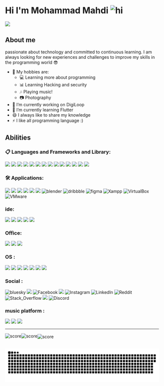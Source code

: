 # Hi I'm Mohammad Mahdi <img src="https://user-images.githubusercontent.com/1303154/88677602-1635ba80-d120-11ea-84d8-d263ba5fc3c0.gif" width="28px" height="28px" alt="hi">
![](https://github-widgetbox.vercel.app/api/profile?username=MMETehrani&data=followers,repositories,stars,commits&theme=nautilus)

## About me

passionate about technology and committed to continuous learning. I am always looking for new experiences and challenges to improve my skills in the programming world 😎
- 🎸 My hobbies are:
  - 💻 Learning more about programming
  - 📊 Learning Hacking and security
  - 🎶 Playing music!
  - 📷 Photography
- 🔭 I’m currently working on DigiLoop
- 🌱 I’m currently learning Flutter
- 😄 I always like to share my knowledge
- ⚡ I like all programming language :)

## Abilities

### 📋 Languages and Frameworks and Library:

  <a href="https://openai.com/chatgpt/" target="_blank"><img src="https://img.shields.io/badge/chatGPT-74aa9c?style=for-the-badge&logo=openai&logoColor=white" target="_blank"></a>
  <a href="https://en.wikipedia.org/wiki/HTML" target="_blank"><img src="https://img.shields.io/badge/html5-%23E34F26.svg?style=for-the-badge&logo=html5&logoColor=white" target="_blank"></a>
  <a href="https://en.wikipedia.org/wiki/CSS" target="_blank"><img src="https://img.shields.io/badge/css3-%231572B6.svg?style=for-the-badge&logo=css3&logoColor=white" target="_blank"></a>
  <a href="https://getbootstrap.com/" target="_blank"><img src="https://img.shields.io/badge/bootstrap-%238511FA.svg?style=for-the-badge&logo=bootstrap&logoColor=white" target="_blank"></a>
  <a href="https://en.wikipedia.org/wiki/JavaScript" target="_blank"><img src="https://img.shields.io/badge/javascript-%23323330.svg?style=for-the-badge&logo=javascript&logoColor=orange" target="_blank"></a>
  <a href="https://www.chartjs.org/" target="_blank"><img src="https://img.shields.io/badge/chart.js-F5788D.svg?style=for-the-badge&logo=chart.js&logoColor=white" target="_blank"></a>
  <a href="https://git-scm.com/" target="_blank"><img src="https://img.shields.io/badge/git-%23F05033.svg?style=for-the-badge&logo=git&logoColor=white" target="_blank"></a>
  <a href="https://httpd.apache.org/" target="_blank"><img src="https://img.shields.io/badge/Apache-D22128?style=for-the-badge&logo=Apache&logoColor=white" target="_blank"></a>
  <a href="https://en.wikipedia.org/wiki/Markdown" target="_blank"><img src="https://img.shields.io/badge/Markdown-000000?style=for-the-badge&logo=markdown&logoColor=white"></a>
  <a href="https://www.w3schools.com/cs/cs_intro.php" target="_blank"><img src="https://img.shields.io/badge/C%23-239120?style=for-the-badge&logo=csharp&logoColor=white"></a>
  <a href="https://dart.dev/overview" target="_blank"><img src="https://img.shields.io/badge/Dart-0175C2?style=for-the-badge&logo=dart&logoColor=white"></a>
  <a href="https://en.wikipedia.org/wiki/PHP" target="_blank"><img src="https://img.shields.io/badge/PHP-777BB4?style=for-the-badge&logo=php&logoColor=white"></a>
  <a href="https://www.python.org/about/" target="_blank"><img src="https://img.shields.io/badge/Python-FFD43B?style=for-the-badge&logo=python&logoColor=blue"></a>
  <a href="https://flutter.dev/" target="_blank"><img src="https://img.shields.io/badge/Flutter-02569B?style=for-the-badge&logo=flutter&logoColor=white" target="_blank"></a> 
  
### 🛠️ Applications:
  <a href="https://www.adobe.com/de/products/aftereffects.html" target="_blank"><img src="https://img.shields.io/badge/Adobe%20after%20affects-CF96FD?style=for-the-badge&logo=Adobe%20after%20effects&logoColor=393665" target="_blank"></a> 
  <a href="https://creativecloud.adobe.com/" target="_blank"><img src="https://img.shields.io/badge/Adobe%20Creative%20Cloud-DA1F26?style=for-the-badge&logo=Adobe%20Creative%20Cloud&logoColor=white" target="_blank"></a> 
  <a href="https://www.adobe.com/products/illustrator.html" target="_blank"><img src="https://img.shields.io/badge/Adobe%20Illustrator-FF9A00?style=for-the-badge&logo=adobe%20illustrator&logoColor=white" target="_blank"></a> 
  <a href="https://www.adobe.com/products/photoshop.html" target="_blank"><img src="https://img.shields.io/badge/Adobe%20Photoshop-31A8FF?style=for-the-badge&logo=Adobe%20Photoshop&logoColor=black" target="_blank"></a> 
  <a href="https://www.adobe.com/products/premiere.html" target="_blank"><img src="https://img.shields.io/badge/Adobe%20Premiere%20Pro-9999FF?style=for-the-badge&logo=Adobe%20Premiere%20Pro&logoColor=white" target="_blank"></a> 
  <a href="https://adobexdplatform.com/" target="_blank"><img src="https://img.shields.io/badge/Adobe%20XD-470137?style=for-the-badge&logo=Adobe%20XD&logoColor=#FF61F6" target="_blank"></a> 
  ![blender](https://img.shields.io/badge/blender-%23F5792A.svg?style=for-the-badge&logo=blender&logoColor=white)
  ![dribbble](https://img.shields.io/badge/Dribbble-EA4C89?style=for-the-badge&logo=dribbble&logoColor=white)
  ![figma](https://img.shields.io/badge/Figma-F24E1E?style=for-the-badge&logo=figma&logoColor=white)
  ![Xampp](https://img.shields.io/badge/Xampp-F37623?style=for-the-badge&logo=xampp&logoColor=white)
  ![VirtualBox](https://img.shields.io/badge/VirtualBox-21416b?style=for-the-badge&logo=VirtualBox&logoColor=white)
  ![VMware](https://img.shields.io/badge/VMware-231f20?style=for-the-badge&logo=VMware&logoColor=white)

### ide:
  <a href="https://developer.android.com/studio" target="_blank"><img src="https://img.shields.io/badge/Android_Studio-3DDC84?style=for-the-badge&logo=android-studio&logoColor=white" target="_blank"></a> 
  <a href="https://visualstudio.microsoft.com/#vscode-section" target="_blank"><img src="https://img.shields.io/badge/VSCode-0078D4?style=for-the-badge&logo=visual%20studio%20code&logoColor=white" target="_blank"></a> 
  <a href="https://visualstudio.microsoft.com/" target="_blank"><img src="https://img.shields.io/badge/Visual_Studio-5C2D91?style=for-the-badge&logo=visual%20studio&logoColor=white" target="_blank"></a>
  <a href="https://www.jetbrains.com/phpstorm/promo/?source=google&medium=cpc&campaign=AMER_en_US-EST_PhpStorm_Branded&term=phpstorm&content=540240965911&gad_source=1&gclid=CjwKCAjw5Ky1BhAgEiwA5jGujsuqpgq9WWgOZEVV5ZEpvS_X-hBRulL_ca-fgrBzggM0STZtG_DZbxoCcqAQAvD_BwE" target="_blank"><img src="http://img.shields.io/badge/-PHPStorm-181717?style=for-the-badge&logo=phpstorm&logoColor=white" target="_blank"></a>
  <a href="https://www.jetbrains.com/pycharm/" target="_blank"><img src="https://img.shields.io/badge/PyCharm-000000.svg?&style=for-the-badge&logo=PyCharm&logoColor=white" target="_blank"></a>

### Office:
  <a href="https://www.microsoft.com/en-in/microsoft-365/microsoft-office" target="_blank"><img src="https://img.shields.io/badge/Microsoft_Office-D83B01?style=for-the-badge&logo=microsoft-office&logoColor=white" target="_blank"></a> 
  <a href="https://www.notion.so/" target="_blank"><img src="https://img.shields.io/badge/Notion-000000?style=for-the-badge&logo=notion&logoColor=white" target="_blank"></a> 
  <a href="https://obsidian.md/" target="_blank"><img src="https://img.shields.io/badge/Obsidian-483699?style=for-the-badge&logo=Obsidian&logoColor=white" target="_blank"></a> 

### OS :

  <a href="https://android.com/" target="_blank"><img src="https://img.shields.io/badge/Android-3DDC84?style=for-the-badge&logo=android&logoColor=white" target="_blank"></a>
  <a href="https://www.debian.org/" target="_blank"><img src="https://img.shields.io/badge/Debian-A81D33?style=for-the-badge&logo=debian&logoColor=white"></a>
  <a href="https://fedoraproject.org/" target="_blank"><img src="https://img.shields.io/badge/Fedora-51A2DA?style=for-the-badge&logo=fedora&logoColor=white"></a>
  <a href="https://www.kali.org/" target="_blank"><img src="https://img.shields.io/badge/Kali_Linux-557C94?style=for-the-badge&logo=kali-linux&logoColor=white"></a>
  <a href="https://www.apple.com/macos/sonoma/" target="_blank"><img src="https://img.shields.io/badge/mac%20os-000000?style=for-the-badge&logo=apple&logoColor=white"></a>
  <a href="https://ubuntu.com/" target="_blank"><img src="https://img.shields.io/badge/Ubuntu-E95420?style=for-the-badge&logo=ubuntu&logoColor=white" target="_blank"></a> 
  <a href="https://www.microsoft.com/en-us/windows/?r=1" target="_blank"><img src="https://img.shields.io/badge/Windows_11-0078d4?style=for-the-badge&logo=windows-11&logoColor=white"></a>

### Social :

  ![bluesky](https://img.shields.io/badge/Bluesky-0285FF?logo=bluesky&logoColor=fff&style=for-the-badge)
  <a href="https://dribbble.com/mmetehrani" target="_blank"><img src="https://img.shields.io/badge/Dribbble-EA4C89?style=for-the-badge&logo=dribbble&logoColor=white" target="_blank"></a> 
  ![Facebook](https://img.shields.io/badge/Facebook-1877F2?style=for-the-badge&logo=facebook&logoColor=white)
  <a href="https://github.com/MMETehrani" target="_blank"><img src="https://img.shields.io/badge/GitHub-100000?style=for-the-badge&logo=github&logoColor=white" target="_blank"></a> 
  ![Instagram](https://img.shields.io/badge/Instagram-E4405F?style=for-the-badge&logo=instagram&logoColor=white)
  ![LinkedIn](https://img.shields.io/badge/LinkedIn-0077B5?style=for-the-badge&logo=linkedin&logoColor=white)
  ![Reddit](https://img.shields.io/badge/Reddit-FF4500?style=for-the-badge&logo=reddit&logoColor=white)
  ![Stack_Overflow](https://img.shields.io/badge/Stack_Overflow-FE7A16?style=for-the-badge&logo=stack-overflow&logoColor=white)
  <a href="https://x.com/MMETehrani" target="_blank"><img src="https://img.shields.io/badge/X-000000?style=for-the-badge&logo=x&logoColor=white" target="_blank"></a> 
  ![Discord](https://img.shields.io/badge/Discord-5865F2?style=for-the-badge&logo=discord&logoColor=white)

### music platform :
  <a href="https://open.spotify.com/user/31vyttyrrzjtjhxji7dg4lfper64" target="_blank"><img src="https://img.shields.io/badge/Spotify-1ED760?&style=for-the-badge&logo=spotify&logoColor=white" target="_blank"></a> 
  <a href="https://soundcloud.com/user-86665937-506985715" target="_blank"><img src="https://img.shields.io/badge/SoundCloud-FF3300?style=for-the-badge&logo=soundcloud&logoColor=white"></a>
  <a href="https://music.youtube.com/channel/UCzAi21lslQjxJUSE_qrNp4g" target="_blank"><img src="https://img.shields.io/badge/YouTube_Music-FF0000?style=for-the-badge&logo=youtube-music&logoColor=white" target="_blank"></a>

---

<img align="left" src="https://github-readme-streak-stats.herokuapp.com/?user=MMETehrani&theme=dracula" alt="score" />
<img align="center" src="https://github-readme-stats.vercel.app/api?username=MMETehrani&amp;show_icons=true&private=true&theme=dracula&hide=prs" alt="score" />
<img align="left" src="https://github-readme-stats.vercel.app/api/top-langs?username=MMETehrani&show_icons=true&locale=en&layout=compact&theme=dracula" alt="score" />


<a align="right" href="https://www.coffeebede.com/mmetehrani"><img class="img-fluid" align="left" style="width:200px;margin-left:1000px" src="https://coffeebede.ir/DashboardTemplateV2/app-assets/images/banner/default-yellow.svg" /></a>

<a href=#><img src="contributions.svg"></a>


